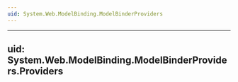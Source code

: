 ```yaml
---
uid: System.Web.ModelBinding.ModelBinderProviders
---
```


---
uid: System.Web.ModelBinding.ModelBinderProviders.Providers
---

